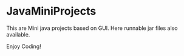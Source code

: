 # JavaMiniProjects
This are Mini java projects based on GUI.
Here runnable jar files also available.

Enjoy Coding!
